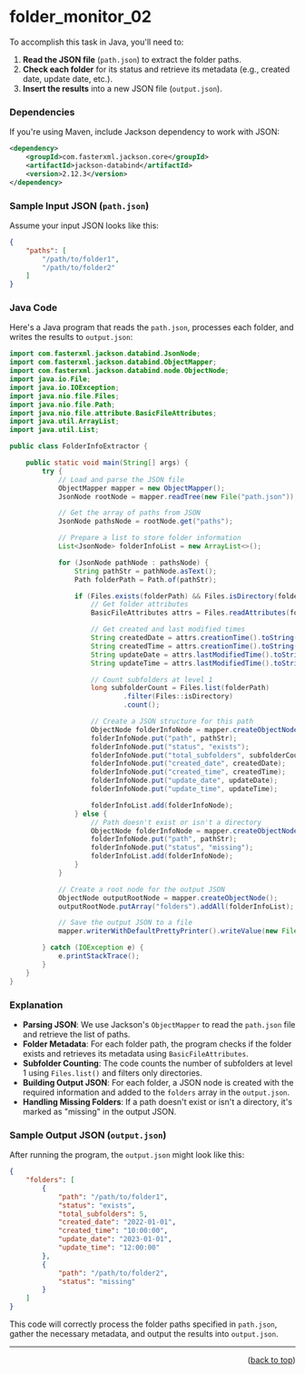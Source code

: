 <a name="topage"></a>

# folder_monitor_02

To accomplish this task in Java, you'll need to:

1. **Read the JSON file** (`path.json`) to extract the folder paths.
2. **Check each folder** for its status and retrieve its metadata (e.g., created date, update date, etc.).
3. **Insert the results** into a new JSON file (`output.json`).

### Dependencies
If you're using Maven, include Jackson dependency to work with JSON:

```xml
<dependency>
    <groupId>com.fasterxml.jackson.core</groupId>
    <artifactId>jackson-databind</artifactId>
    <version>2.12.3</version>
</dependency>
```

### Sample Input JSON (`path.json`)
Assume your input JSON looks like this:

```json
{
    "paths": [
        "/path/to/folder1",
        "/path/to/folder2"
    ]
}
```

### Java Code

Here's a Java program that reads the `path.json`, processes each folder, and writes the results to `output.json`:

```java
import com.fasterxml.jackson.databind.JsonNode;
import com.fasterxml.jackson.databind.ObjectMapper;
import com.fasterxml.jackson.databind.node.ObjectNode;
import java.io.File;
import java.io.IOException;
import java.nio.file.Files;
import java.nio.file.Path;
import java.nio.file.attribute.BasicFileAttributes;
import java.util.ArrayList;
import java.util.List;

public class FolderInfoExtractor {

    public static void main(String[] args) {
        try {
            // Load and parse the JSON file
            ObjectMapper mapper = new ObjectMapper();
            JsonNode rootNode = mapper.readTree(new File("path.json"));

            // Get the array of paths from JSON
            JsonNode pathsNode = rootNode.get("paths");

            // Prepare a list to store folder information
            List<JsonNode> folderInfoList = new ArrayList<>();

            for (JsonNode pathNode : pathsNode) {
                String pathStr = pathNode.asText();
                Path folderPath = Path.of(pathStr);

                if (Files.exists(folderPath) && Files.isDirectory(folderPath)) {
                    // Get folder attributes
                    BasicFileAttributes attrs = Files.readAttributes(folderPath, BasicFileAttributes.class);

                    // Get created and last modified times
                    String createdDate = attrs.creationTime().toString().split("T")[0];
                    String createdTime = attrs.creationTime().toString().split("T")[1];
                    String updateDate = attrs.lastModifiedTime().toString().split("T")[0];
                    String updateTime = attrs.lastModifiedTime().toString().split("T")[1];

                    // Count subfolders at level 1
                    long subfolderCount = Files.list(folderPath)
                            .filter(Files::isDirectory)
                            .count();

                    // Create a JSON structure for this path
                    ObjectNode folderInfoNode = mapper.createObjectNode();
                    folderInfoNode.put("path", pathStr);
                    folderInfoNode.put("status", "exists");
                    folderInfoNode.put("total_subfolders", subfolderCount);
                    folderInfoNode.put("created_date", createdDate);
                    folderInfoNode.put("created_time", createdTime);
                    folderInfoNode.put("update_date", updateDate);
                    folderInfoNode.put("update_time", updateTime);

                    folderInfoList.add(folderInfoNode);
                } else {
                    // Path doesn't exist or isn't a directory
                    ObjectNode folderInfoNode = mapper.createObjectNode();
                    folderInfoNode.put("path", pathStr);
                    folderInfoNode.put("status", "missing");
                    folderInfoList.add(folderInfoNode);
                }
            }

            // Create a root node for the output JSON
            ObjectNode outputRootNode = mapper.createObjectNode();
            outputRootNode.putArray("folders").addAll(folderInfoList);

            // Save the output JSON to a file
            mapper.writerWithDefaultPrettyPrinter().writeValue(new File("output.json"), outputRootNode);

        } catch (IOException e) {
            e.printStackTrace();
        }
    }
}
```

### Explanation

- **Parsing JSON**: We use Jackson's `ObjectMapper` to read the `path.json` file and retrieve the list of paths.
- **Folder Metadata**: For each folder path, the program checks if the folder exists and retrieves its metadata using `BasicFileAttributes`.
- **Subfolder Counting**: The code counts the number of subfolders at level 1 using `Files.list()` and filters only directories.
- **Building Output JSON**: For each folder, a JSON node is created with the required information and added to the `folders` array in the `output.json`.
- **Handling Missing Folders**: If a path doesn't exist or isn't a directory, it's marked as "missing" in the output JSON.

### Sample Output JSON (`output.json`)

After running the program, the `output.json` might look like this:

```json
{
    "folders": [
        {
            "path": "/path/to/folder1",
            "status": "exists",
            "total_subfolders": 5,
            "created_date": "2022-01-01",
            "created_time": "10:00:00",
            "update_date": "2023-01-01",
            "update_time": "12:00:00"
        },
        {
            "path": "/path/to/folder2",
            "status": "missing"
        }
    ]
}
```

This code will correctly process the folder paths specified in `path.json`, gather the necessary metadata, and output the results into `output.json`.

-----

<p align="right">(<a href="#topage">back to top</a>)</p>
<br/>
<br/>
